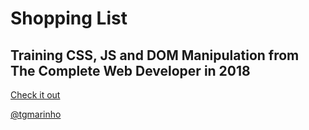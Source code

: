 # Shopping List

## Training CSS, JS and DOM Manipulation from The Complete Web Developer in 2018

[Check it out](https://tgmarinho.github.io/shoppingList/)

[@tgmarinho](https://twitter.com/tgmarinho)
